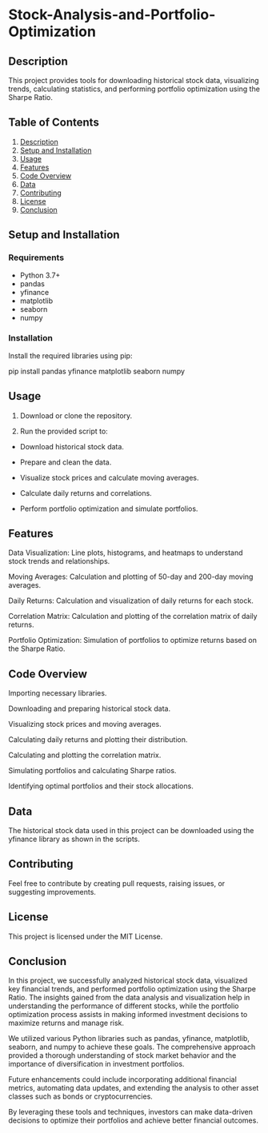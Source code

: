 # Stock-Analysis-and-Portfolio-Optimization

## Description
This project provides tools for downloading historical stock data, visualizing trends, calculating statistics, and performing portfolio optimization using the Sharpe Ratio.

## Table of Contents

1. [Description](#description)
2. [Setup and Installation](#setup-and-installation)
3. [Usage](#usage)
4. [Features](#features)
5. [Code Overview](#code-overview)
6. [Data](#data)
7. [Contributing](#contributing)
8. [License](#license)
9. [Conclusion](#conclusion)

## Setup and Installation

### Requirements

- Python 3.7+
- pandas
- yfinance
- matplotlib
- seaborn
- numpy

### Installation

Install the required libraries using pip:


pip install pandas yfinance matplotlib seaborn numpy


## Usage
1. Download or clone the repository.

2. Run the provided script to:

  - Download historical stock data.

  - Prepare and clean the data.

  - Visualize stock prices and calculate moving averages.

  - Calculate daily returns and correlations.

  - Perform portfolio optimization and simulate portfolios.

## Features
Data Visualization: Line plots, histograms, and heatmaps to understand stock trends and relationships.

Moving Averages: Calculation and plotting of 50-day and 200-day moving averages.

Daily Returns: Calculation and visualization of daily returns for each stock.

Correlation Matrix: Calculation and plotting of the correlation matrix of daily returns.

Portfolio Optimization: Simulation of portfolios to optimize returns based on the Sharpe Ratio.

## Code Overview
Importing necessary libraries.

Downloading and preparing historical stock data.

Visualizing stock prices and moving averages.

Calculating daily returns and plotting their distribution.

Calculating and plotting the correlation matrix.

Simulating portfolios and calculating Sharpe ratios.

Identifying optimal portfolios and their stock allocations.

## Data
The historical stock data used in this project can be downloaded using the yfinance library as shown in the scripts.

## Contributing
Feel free to contribute by creating pull requests, raising issues, or suggesting improvements.

## License
This project is licensed under the MIT License.

## Conclusion
In this project, we successfully analyzed historical stock data, visualized key financial trends, and performed portfolio optimization using the Sharpe Ratio. The insights gained from the data analysis and visualization help in understanding the performance of different stocks, while the portfolio optimization process assists in making informed investment decisions to maximize returns and manage risk.

We utilized various Python libraries such as pandas, yfinance, matplotlib, seaborn, and numpy to achieve these goals. The comprehensive approach provided a thorough understanding of stock market behavior and the importance of diversification in investment portfolios.

Future enhancements could include incorporating additional financial metrics, automating data updates, and extending the analysis to other asset classes such as bonds or cryptocurrencies.

By leveraging these tools and techniques, investors can make data-driven decisions to optimize their portfolios and achieve better financial outcomes.
